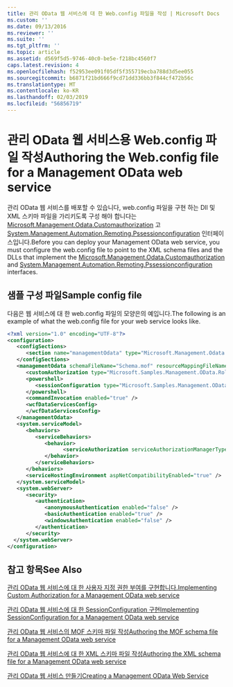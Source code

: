 ```yaml
---
title: 관리 OData 웹 서비스에 대 한 Web.config 파일을 작성 | Microsoft Docs
ms.custom: ''
ms.date: 09/13/2016
ms.reviewer: ''
ms.suite: ''
ms.tgt_pltfrm: ''
ms.topic: article
ms.assetid: d569f5d5-9746-40c0-be5e-f218bc4560f7
caps.latest.revision: 4
ms.openlocfilehash: f52953ee091f05df5f355719ecba788d3d5ee055
ms.sourcegitcommit: b6871f21bd666f9cd71dd336bb3f844cf472b56c
ms.translationtype: MT
ms.contentlocale: ko-KR
ms.lasthandoff: 02/03/2019
ms.locfileid: "56856719"
---
```

# <a name="authoring-the-webconfig-file-for-a-management-odata-web-service"></a><span data-ttu-id="81d26-102">관리 OData 웹 서비스용 Web.config 파일 작성</span><span class="sxs-lookup"><span data-stu-id="81d26-102">Authoring the Web.config file for a Management OData web service</span></span>

<span data-ttu-id="81d26-103">관리 OData 웹 서비스를 배포할 수 있습니다, web.config 파일을 구현 하는 Dll 및 XML 스키마 파일을 가리키도록 구성 해야 합니다는 [Microsoft.Management.Odata.Customauthorization](/dotnet/api/Microsoft.Management.Odata.CustomAuthorization) 고 [ System.Management.Automation.Remoting.Pssessionconfiguration](/dotnet/api/System.Management.Automation.Remoting.PSSessionConfiguration) 인터페이스입니다.</span><span class="sxs-lookup"><span data-stu-id="81d26-103">Before you can deploy your Management OData web service, you must configure the web.config file to point to the XML schema files and the DLLs that implement the [Microsoft.Management.Odata.Customauthorization](/dotnet/api/Microsoft.Management.Odata.CustomAuthorization) and  [System.Management.Automation.Remoting.Pssessionconfiguration](/dotnet/api/System.Management.Automation.Remoting.PSSessionConfiguration) interfaces.</span></span>

## <a name="sample-config-file"></a><span data-ttu-id="81d26-104">샘플 구성 파일</span><span class="sxs-lookup"><span data-stu-id="81d26-104">Sample config file</span></span>

<span data-ttu-id="81d26-105">다음은 웹 서비스에 대 한 web.config 파일의 모양은의 예입니다.</span><span class="sxs-lookup"><span data-stu-id="81d26-105">The following is an example of what the web.config file for your web service looks like.</span></span>

```xml
<?xml version="1.0" encoding="UTF-8"?>
<configuration>
   <configSections>
      <section name="managementOdata" type="Microsoft.Management.Odata.Core.DSConfiguration, Microsoft.Management.OData, Version=3.0.0.0, Culture=neutral, PublicKeyToken=31bf3856ad364e35, processorArchitecture=MSIL" />
   </configSections>
   <managementOdata schemaFileName="Schema.mof" resourceMappingFileName="Schema.xml">
      <customAuthorization type="Microsoft.Samples.Management.OData.RoleBasedPlugins.CustomAuthorization" assembly=".\Microsoft.Samples.Management.OData.RoleBasedPlugins.dll" />
      <powershell>
         <sessionConfiguration type="Microsoft.Samples.Management.OData.RoleBasedPlugins.SessionConfiguration" assembly=".\Microsoft.Samples.Management.OData.RoleBasedPlugins.dll" />
      </powershell>
      <commandInvocation enabled="true" />
      <wcfDataServicesConfig>
      </wcfDataServicesConfig>
   </managementOdata>
   <system.serviceModel>
      <behaviors>
         <serviceBehaviors>
            <behavior>
                  <serviceAuthorization serviceAuthorizationManagerType="Microsoft.Management.Odata.Core.CustomAuthorizationManager, Microsoft.Management.OData, Version=3.0.0.0, Culture=neutral, PublicKeyToken=31bf3856ad364e35" />
            </behavior>
         </serviceBehaviors>
      </behaviors>
      <serviceHostingEnvironment aspNetCompatibilityEnabled="true" />
   </system.serviceModel>
   <system.webServer>
      <security>
         <authentication>
            <anonymousAuthentication enabled="false" />
            <basicAuthentication enabled="true" />
            <windowsAuthentication enabled="false" />
         </authentication>
      </security>
  </system.webServer>
</configuration>

```

## <a name="see-also"></a><span data-ttu-id="81d26-106">참고 항목</span><span class="sxs-lookup"><span data-stu-id="81d26-106">See Also</span></span>

[<span data-ttu-id="81d26-107">관리 OData 웹 서비스에 대 한 사용자 지정 권한 부여를 구현합니다.</span><span class="sxs-lookup"><span data-stu-id="81d26-107">Implementing Custom Authorization for a Management OData web service</span></span>](./implementing-custom-authorization-for-a-management-odata-web-service.md)

[<span data-ttu-id="81d26-108">관리 OData 웹 서비스에 대 한 SessionConfiguration 구현</span><span class="sxs-lookup"><span data-stu-id="81d26-108">Implementing SessionConfiguration for a Management OData web service</span></span>](./implementing-sessionconfiguration-for-a-management-odata-web-service.md)

[<span data-ttu-id="81d26-109">관리 OData 웹 서비스의 MOF 스키마 파일 작성</span><span class="sxs-lookup"><span data-stu-id="81d26-109">Authoring the MOF schema file for a Management OData web service</span></span>](./authoring-the-mof-schema-file-for-a-management-odata-web-service.md)

[<span data-ttu-id="81d26-110">관리 OData 웹 서비스에 대 한 XML 스키마 파일 작성</span><span class="sxs-lookup"><span data-stu-id="81d26-110">Authoring the XML schema file for a Management OData web service</span></span>](./authoring-the-xml-schema-file-for-a-management-odata-web-service.md)

[<span data-ttu-id="81d26-111">관리 OData 웹 서비스 만들기</span><span class="sxs-lookup"><span data-stu-id="81d26-111">Creating a Management OData Web Service</span></span>](./creating-a-management-odata-web-service.md)